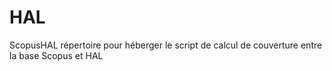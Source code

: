 # HAL
ScopusHAL répertoire pour héberger le script de calcul de couverture entre la base Scopus et HAL
